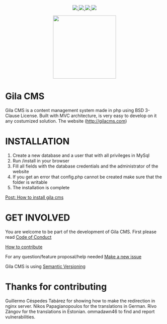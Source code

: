 
<p align="center">
  <a href="https://github.com/GilaCMS/gila/releases">
    <img src="https://img.shields.io/github/release/gilacms/gila/all.svg">
  </a>
  <a href="https://github.com/GilaCMS/gila/commits/">
    <img src="https://img.shields.io/github/last-commit/gilacms/gila.svg">
  </a>
  <a href="https://gila-cms.readthedocs.io">
    <img src="https://readthedocs.org/projects/gila-cms/badge/?version=latest">
  </a>
  <a href="https://gitter.im/GilaCMS/Lobby">
    <img src="https://img.shields.io/gitter/room/nwjs/nw.js.svg">
  </a>
</p>

<p align="center">
  <img src="http://gilacms.com/assets/gila-logo.png" width="200px" />
</p>

Gila CMS
=
Gila CMS is a content management system made in php using BSD 3-Clause License.
Built with MVC architecture, is very easy to develop on it any costumized solution.
The website (http://gilacms.com)


INSTALLATION
=
1. Create a new database and a user that with all privileges in MySql
2. Run /install in your browser
3. Fill all fields with the database credentials and the administrator of the website
4. If you get an error that config.php cannot be created make sure that the folder is writable
5. The installation is complete

[Post: How to install gila cms](http://gilacms.com/blog/4/how-to-install-gila-cms)


GET INVOLVED
=
You are welcome to be part of the development of Gila CMS.
First please read
[Code of Conduct](https://github.com/GilaCMS/gila/blob/master/CODE_OF_CONDUCT.md)

[How to contribute](https://github.com/GilaCMS/gila/blob/master/CONTRIBUTING.md)

For any question/feature proposal/help needed
[Make a new issue](https://github.com/GilaCMS/gila/issues/new)


Gila CMS is using [Semantic Versioning](http://semver.org/)

Thanks for contributing
==
Guillermo Céspedes Tabárez for showing how to make the redirection in nginx server.
Nikos Papagianopoulos for the translations in German.
Rivo Zängov for the translations in Estonian.
ommadawn46 to find and report vulnerabilities.
